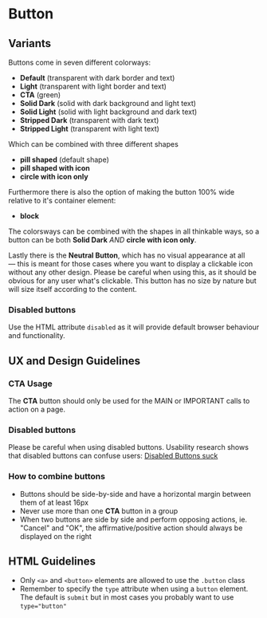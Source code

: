 # Button
## Variants
Buttons come in seven different colorways:
- **Default** (transparent with dark border and text)
- **Light** (transparent with light border and text)
- **CTA** (green)
- **Solid Dark** (solid with dark background and light text)
- **Solid Light** (solid with light background and dark text)
- **Stripped Dark** (transparent with dark text)
- **Stripped Light** (transparent with light text)

Which can be combined with three different shapes
 - **pill shaped** (default shape)
 - **pill shaped with icon**
 - **circle with icon only**

Furthermore there is also the option of making the button 100% wide relative to it's container element:
 - **block**

 The colorsways can be combined with the shapes in all thinkable ways, so a button can be both **Solid Dark** _AND_ **circle with icon only**.

 Lastly there is the **Neutral Button**, which has no visual appearance at all — this is meant for those cases where you want to display a clickable icon without any other design. Please be careful when using this, as it should be obvious for any user what's clickable. This button has no size by nature but will size itself according to the content.

### Disabled buttons
Use the HTML attribute `disabled` as it will provide default browser behaviour and functionality.

## UX and Design Guidelines
### CTA Usage
The **CTA** button should only be used for the MAIN or IMPORTANT calls to action on a page.

### Disabled buttons
Please be careful when using disabled buttons. Usability research shows that disabled buttons can confuse users: [Disabled Buttons suck](https://axesslab.com/disabled-buttons-suck/)

### How to combine buttons
- Buttons should be side-by-side and have a horizontal margin between them of at least 16px
- Never use more than one **CTA** button in a group
- When two buttons are side by side and perform opposing actions, ie. "Cancel" and "OK", the affirmative/positive action should always be displayed on the right

 ## HTML Guidelines
 - Only `<a>` and `<button>` elements are allowed to use the `.button` class
 - Remember to specify the `type` attribute when using a `button` element. The default is `submit` but in most cases you probably want to use `type="button"`
